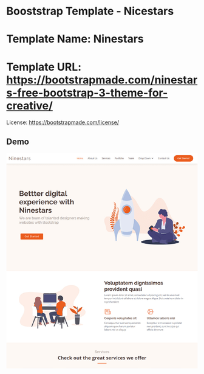 # Booststrap Template - Nicestars

Template Name: Ninestars
===
Template URL: https://bootstrapmade.com/ninestars-free-bootstrap-3-theme-for-creative/
===
License: https://bootstrapmade.com/license/

## Demo
![ninestars-bootstrap-template](screenshot.png)